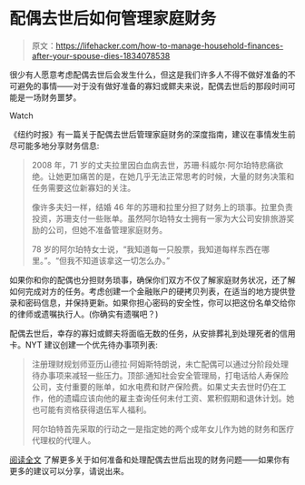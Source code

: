 # 配偶去世后如何管理家庭财务

> 原文：<https://lifehacker.com/how-to-manage-household-finances-after-your-spouse-dies-1834078538>

很少有人愿意考虑配偶去世后会发生什么，但这是我们许多人不得不做好准备的不可避免的事情——对于没有做好准备的寡妇或鳏夫来说，配偶去世后的那段时间可能是一场财务噩梦。

Watch

《纽约时报》有一篇关于配偶去世后管理家庭财务的深度指南，建议在事情发生前尽可能多地分享财务信息:

> 2008 年，71 岁的丈夫拉里因白血病去世，苏珊·科威尔·阿尔珀特悲痛欲绝。让她更加痛苦的是，在她几乎无法正常思考的时候，大量的财务决策和任务需要这位新寡妇的关注。
> 
> 像许多夫妇一样，结婚 46 年的苏珊和拉里分担了财务上的琐事。拉里负责投资，苏珊支付一些账单。虽然阿尔珀特女士拥有一家为大公司安排旅游奖励的公司，但她不准备管理家庭财务。
> 
> 78 岁的阿尔珀特女士说，“我知道每一只股票，我知道每样东西在哪里。”。“但我不知道该拿这一切怎么办。”

如果你和你的配偶也分担财务琐事，确保你们双方不仅了解家庭财务状况，还了解如何完成对方的任务。考虑创建一个金融账户的硬拷贝列表，在适当的地方提供登录和密码信息，并保持更新。如果你担心密码的安全性，你可以把这份名单交给你的律师或遗嘱执行人。(你确实有遗嘱吧？)

配偶去世后，幸存的寡妇或鳏夫将面临无数的任务，从安排葬礼到处理死者的信用卡。NYT 建议创建一个优先待办事项列表:

> 注册理财规划师亚历山德拉·阿姆斯特朗说，未亡配偶可以通过分阶段处理待办事项来减轻一些压力。顶部:通知社会安全管理局，打电话给人寿保险公司，支付重要的账单，如水电费和财产保险费。如果丈夫去世时仍在工作，他的遗孀应该向他的雇主查询任何未付工资、累积假期和退休计划。她也可能有资格获得退伍军人福利。
> 
> 阿尔珀特首先采取的行动之一是指定她的两个成年女儿作为她的财务和医疗代理权的代理人。

[阅读全文](https://www.nytimes.com/2019/04/11/business/widows-financial-planning-retirement.html) 了解更多关于如何准备和处理配偶去世后出现的财务问题——如果你有更多的建议可以分享，请说出来。